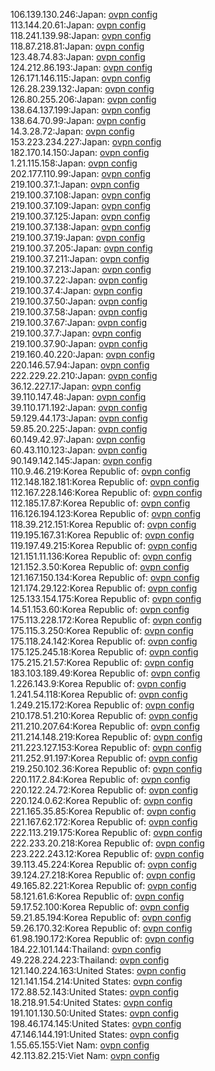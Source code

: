 106.139.130.246:Japan: [ovpn config](vpn/106_139_130_246.ovpn)  
113.144.20.61:Japan: [ovpn config](vpn/113_144_20_61.ovpn)  
118.241.139.98:Japan: [ovpn config](vpn/118_241_139_98.ovpn)  
118.87.218.81:Japan: [ovpn config](vpn/118_87_218_81.ovpn)  
123.48.74.83:Japan: [ovpn config](vpn/123_48_74_83.ovpn)  
124.212.86.193:Japan: [ovpn config](vpn/124_212_86_193.ovpn)  
126.171.146.115:Japan: [ovpn config](vpn/126_171_146_115.ovpn)  
126.28.239.132:Japan: [ovpn config](vpn/126_28_239_132.ovpn)  
126.80.255.206:Japan: [ovpn config](vpn/126_80_255_206.ovpn)  
138.64.137.199:Japan: [ovpn config](vpn/138_64_137_199.ovpn)  
138.64.70.99:Japan: [ovpn config](vpn/138_64_70_99.ovpn)  
14.3.28.72:Japan: [ovpn config](vpn/14_3_28_72.ovpn)  
153.223.234.227:Japan: [ovpn config](vpn/153_223_234_227.ovpn)  
182.170.14.150:Japan: [ovpn config](vpn/182_170_14_150.ovpn)  
1.21.115.158:Japan: [ovpn config](vpn/1_21_115_158.ovpn)  
202.177.110.99:Japan: [ovpn config](vpn/202_177_110_99.ovpn)  
219.100.37.1:Japan: [ovpn config](vpn/219_100_37_1.ovpn)  
219.100.37.108:Japan: [ovpn config](vpn/219_100_37_108.ovpn)  
219.100.37.109:Japan: [ovpn config](vpn/219_100_37_109.ovpn)  
219.100.37.125:Japan: [ovpn config](vpn/219_100_37_125.ovpn)  
219.100.37.138:Japan: [ovpn config](vpn/219_100_37_138.ovpn)  
219.100.37.19:Japan: [ovpn config](vpn/219_100_37_19.ovpn)  
219.100.37.205:Japan: [ovpn config](vpn/219_100_37_205.ovpn)  
219.100.37.211:Japan: [ovpn config](vpn/219_100_37_211.ovpn)  
219.100.37.213:Japan: [ovpn config](vpn/219_100_37_213.ovpn)  
219.100.37.22:Japan: [ovpn config](vpn/219_100_37_22.ovpn)  
219.100.37.4:Japan: [ovpn config](vpn/219_100_37_4.ovpn)  
219.100.37.50:Japan: [ovpn config](vpn/219_100_37_50.ovpn)  
219.100.37.58:Japan: [ovpn config](vpn/219_100_37_58.ovpn)  
219.100.37.67:Japan: [ovpn config](vpn/219_100_37_67.ovpn)  
219.100.37.7:Japan: [ovpn config](vpn/219_100_37_7.ovpn)  
219.100.37.90:Japan: [ovpn config](vpn/219_100_37_90.ovpn)  
219.160.40.220:Japan: [ovpn config](vpn/219_160_40_220.ovpn)  
220.146.57.94:Japan: [ovpn config](vpn/220_146_57_94.ovpn)  
222.229.22.210:Japan: [ovpn config](vpn/222_229_22_210.ovpn)  
36.12.227.17:Japan: [ovpn config](vpn/36_12_227_17.ovpn)  
39.110.147.48:Japan: [ovpn config](vpn/39_110_147_48.ovpn)  
39.110.171.192:Japan: [ovpn config](vpn/39_110_171_192.ovpn)  
59.129.44.173:Japan: [ovpn config](vpn/59_129_44_173.ovpn)  
59.85.20.225:Japan: [ovpn config](vpn/59_85_20_225.ovpn)  
60.149.42.97:Japan: [ovpn config](vpn/60_149_42_97.ovpn)  
60.43.110.123:Japan: [ovpn config](vpn/60_43_110_123.ovpn)  
90.149.142.145:Japan: [ovpn config](vpn/90_149_142_145.ovpn)  
110.9.46.219:Korea Republic of: [ovpn config](vpn/110_9_46_219.ovpn)  
112.148.182.181:Korea Republic of: [ovpn config](vpn/112_148_182_181.ovpn)  
112.167.228.146:Korea Republic of: [ovpn config](vpn/112_167_228_146.ovpn)  
112.185.17.87:Korea Republic of: [ovpn config](vpn/112_185_17_87.ovpn)  
116.126.194.123:Korea Republic of: [ovpn config](vpn/116_126_194_123.ovpn)  
118.39.212.151:Korea Republic of: [ovpn config](vpn/118_39_212_151.ovpn)  
119.195.167.31:Korea Republic of: [ovpn config](vpn/119_195_167_31.ovpn)  
119.197.49.215:Korea Republic of: [ovpn config](vpn/119_197_49_215.ovpn)  
121.151.11.136:Korea Republic of: [ovpn config](vpn/121_151_11_136.ovpn)  
121.152.3.50:Korea Republic of: [ovpn config](vpn/121_152_3_50.ovpn)  
121.167.150.134:Korea Republic of: [ovpn config](vpn/121_167_150_134.ovpn)  
121.174.29.122:Korea Republic of: [ovpn config](vpn/121_174_29_122.ovpn)  
125.133.154.175:Korea Republic of: [ovpn config](vpn/125_133_154_175.ovpn)  
14.51.153.60:Korea Republic of: [ovpn config](vpn/14_51_153_60.ovpn)  
175.113.228.172:Korea Republic of: [ovpn config](vpn/175_113_228_172.ovpn)  
175.115.3.250:Korea Republic of: [ovpn config](vpn/175_115_3_250.ovpn)  
175.118.24.142:Korea Republic of: [ovpn config](vpn/175_118_24_142.ovpn)  
175.125.245.18:Korea Republic of: [ovpn config](vpn/175_125_245_18.ovpn)  
175.215.21.57:Korea Republic of: [ovpn config](vpn/175_215_21_57.ovpn)  
183.103.189.49:Korea Republic of: [ovpn config](vpn/183_103_189_49.ovpn)  
1.226.143.9:Korea Republic of: [ovpn config](vpn/1_226_143_9.ovpn)  
1.241.54.118:Korea Republic of: [ovpn config](vpn/1_241_54_118.ovpn)  
1.249.215.172:Korea Republic of: [ovpn config](vpn/1_249_215_172.ovpn)  
210.178.51.210:Korea Republic of: [ovpn config](vpn/210_178_51_210.ovpn)  
211.210.207.64:Korea Republic of: [ovpn config](vpn/211_210_207_64.ovpn)  
211.214.148.219:Korea Republic of: [ovpn config](vpn/211_214_148_219.ovpn)  
211.223.127.153:Korea Republic of: [ovpn config](vpn/211_223_127_153.ovpn)  
211.252.91.197:Korea Republic of: [ovpn config](vpn/211_252_91_197.ovpn)  
219.250.102.36:Korea Republic of: [ovpn config](vpn/219_250_102_36.ovpn)  
220.117.2.84:Korea Republic of: [ovpn config](vpn/220_117_2_84.ovpn)  
220.122.24.72:Korea Republic of: [ovpn config](vpn/220_122_24_72.ovpn)  
220.124.0.62:Korea Republic of: [ovpn config](vpn/220_124_0_62.ovpn)  
221.165.35.85:Korea Republic of: [ovpn config](vpn/221_165_35_85.ovpn)  
221.167.62.172:Korea Republic of: [ovpn config](vpn/221_167_62_172.ovpn)  
222.113.219.175:Korea Republic of: [ovpn config](vpn/222_113_219_175.ovpn)  
222.233.20.218:Korea Republic of: [ovpn config](vpn/222_233_20_218.ovpn)  
223.222.243.12:Korea Republic of: [ovpn config](vpn/223_222_243_12.ovpn)  
39.113.45.224:Korea Republic of: [ovpn config](vpn/39_113_45_224.ovpn)  
39.124.27.218:Korea Republic of: [ovpn config](vpn/39_124_27_218.ovpn)  
49.165.82.221:Korea Republic of: [ovpn config](vpn/49_165_82_221.ovpn)  
58.121.61.6:Korea Republic of: [ovpn config](vpn/58_121_61_6.ovpn)  
59.17.52.100:Korea Republic of: [ovpn config](vpn/59_17_52_100.ovpn)  
59.21.85.194:Korea Republic of: [ovpn config](vpn/59_21_85_194.ovpn)  
59.26.170.32:Korea Republic of: [ovpn config](vpn/59_26_170_32.ovpn)  
61.98.190.172:Korea Republic of: [ovpn config](vpn/61_98_190_172.ovpn)  
184.22.101.144:Thailand: [ovpn config](vpn/184_22_101_144.ovpn)  
49.228.224.223:Thailand: [ovpn config](vpn/49_228_224_223.ovpn)  
121.140.224.163:United States: [ovpn config](vpn/121_140_224_163.ovpn)  
121.141.154.214:United States: [ovpn config](vpn/121_141_154_214.ovpn)  
172.88.52.143:United States: [ovpn config](vpn/172_88_52_143.ovpn)  
18.218.91.54:United States: [ovpn config](vpn/18_218_91_54.ovpn)  
191.101.130.50:United States: [ovpn config](vpn/191_101_130_50.ovpn)  
198.46.174.145:United States: [ovpn config](vpn/198_46_174_145.ovpn)  
47.146.144.191:United States: [ovpn config](vpn/47_146_144_191.ovpn)  
1.55.65.155:Viet Nam: [ovpn config](vpn/1_55_65_155.ovpn)  
42.113.82.215:Viet Nam: [ovpn config](vpn/42_113_82_215.ovpn)  
